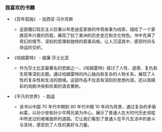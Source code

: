 ### 我喜欢的书籍

- 《百年孤独》 - 加西亚·马尔克斯
    - 这部魔幻现实主义巨著以布恩迪亚家族的传奇故事为线索，描绘了一个家族百年兴衰的历程，展现了拉丁美洲的历史变迁和文化特色。书中充满了奇幻的情节、深刻的哲理和独特的叙事风格，让人沉浸其中，感受时间与命运的交织。

- 《哈姆雷特》 - 威廉·莎士比亚
    - 作为莎士比亚最著名的悲剧之一，《哈姆雷特》探讨了人性、道德、复仇和生死等深刻主题。通过哈姆雷特的内心独白和复杂的人物关系，展现了人性的复杂性和生活的困境。这部作品不仅具有深刻的思想内涵，还以其精彩的戏剧冲突和优美的语言著称。

- 《平凡的世界》 - 路遥
    - 该书以中国 70 年代中期到 80 年代中期 10 年间为背景，通过复杂的矛盾纠葛，以孙少安和孙少平两兄弟为中心，展示了普通人在大时代历史进程中所走过的艰难曲折的道路。它让我们看到了普通人在平凡生活中的奋斗与坚持，感受到了人性的美好与力量。